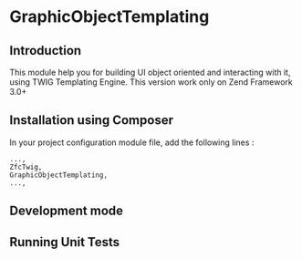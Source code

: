 # GraphicObjectTemplating

## Introduction

This module help you for building UI object oriented and interacting with it, using TWIG Templating Engine. This version work only on Zend Framework 3.0+

## Installation using Composer

In your project configuration module file, add the following lines :

    ..., 
    ZfcTwig,
    GraphicObjectTemplating,
    ...,
    
## Development mode


## Running Unit Tests

